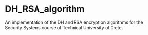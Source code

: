 # DH_RSA_algorithm
An implementation of the DH and RSA encryption algorithms for the Security Systems course of Technical University of Crete.
